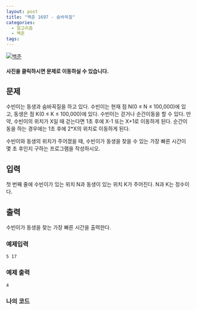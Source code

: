 ```yaml
---
layout: post
title: "백준 1697 - 숨바꼭질"
categories:
  - 알고리즘
  - 백준
tags:
---
```


[![백준](https://d2gd6pc034wcta.cloudfront.net/images/logo@2x.png)](https://www.acmicpc.net/problem/1697)
#### 사진을 클릭하시면 문제로 이동하실 수 있습니다.


## 문제

수빈이는 동생과 숨바꼭질을 하고 있다. 수빈이는 현재 점 N(0 ≤ N ≤ 100,000)에 있고, 동생은 점 K(0 ≤ K ≤ 100,000)에 있다. 수빈이는 걷거나 순간이동을 할 수 있다. 만약, 수빈이의 위치가 X일 때 걷는다면 1초 후에 X-1 또는 X+1로 이동하게 된다. 순간이동을 하는 경우에는 1초 후에 2*X의 위치로 이동하게 된다.

수빈이와 동생의 위치가 주어졌을 때, 수빈이가 동생을 찾을 수 있는 가장 빠른 시간이 몇 초 후인지 구하는 프로그램을 작성하시오.

## 입력

첫 번째 줄에 수빈이가 있는 위치 N과 동생이 있는 위치 K가 주어진다. N과 K는 정수이다.


## 출력

수빈이가 동생을 찾는 가장 빠른 시간을 출력한다.


### 예제입력
```
5 17
```

### 예제 출력
```
4
```

### 나의 코드
<script src="https://gist.github.com/Yesdoing/2c62ea332df500dcae9df3aa80285ff7.js"></script>
